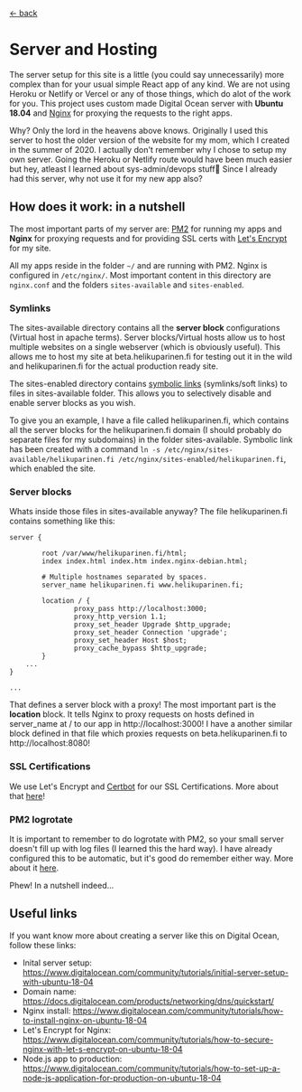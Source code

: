 [<- back](./TOC.md)

# Server and Hosting

The server setup for this site is a little (you could say unnecessarily) more complex than for your usual simple React app of any kind. We are not using Heroku or Netlify or Vercel or any of those things, which do alot of the work for you. This project uses custom made Digital Ocean server with **Ubuntu 18.04** and [Nginx](https://www.nginx.com/) for proxying the requests to the right apps.

Why? Only the lord in the heavens above knows. Originally I used this server to host the older version of the website for my mom, which I created in the summer of 2020. I actually don't remember why I chose to setup my own server. Going the Heroku or Netlify route would have been much easier but hey, atleast I learned about sys-admin/devops stuff🙂 Since I already had this server, why not use it for my new app also?

## How does it work: in a nutshell

The most important parts of my server are: [PM2](https://pm2.keymetrics.io/) for running my apps and **Nginx** for proxying requests and for providing SSL certs with [Let's Encrypt](https://letsencrypt.org/) for my site.

All my apps reside in the folder `~/` and are running with PM2. Nginx is configured in `/etc/nginx/`. Most important content in this directory are `nginx.conf` and the folders `sites-available` and `sites-enabled`.

### Symlinks

The sites-available directory contains all the **server block** configurations (Virtual host in apache terms). Server blocks/Virtual hosts allow us to host multiple websites on a single webserver (which is obviously useful). This allows me to host my site at beta.helikuparinen.fi for testing out it in the wild and helikuparinen.fi for the actual production ready site.

The sites-enabled directory contains [symbolic links](https://www.howtogeek.com/287014/how-to-create-and-use-symbolic-links-aka-symlinks-on-linux/) (symlinks/soft links) to files in sites-available folder. This allows you to selectively disable and enable server blocks as you wish.

To give you an example, I have a file called helikuparinen.fi, which contains all the server blocks for the helikuparinen.fi domain (I should probably do separate files for my subdomains) in the folder sites-available. Symbolic link has been created with a command `ln -s /etc/nginx/sites-available/helikuparinen.fi /etc/nginx/sites-enabled/helikuparinen.fi`, which enabled the site.

### Server blocks

Whats inside those files in sites-available anyway? The file helikuparinen.fi contains something like this: 

```nginx
server {

        root /var/www/helikuparinen.fi/html;
        index index.html index.htm index.nginx-debian.html;

        # Multiple hostnames separated by spaces.
        server_name helikuparinen.fi www.helikuparinen.fi;

        location / {
                proxy_pass http://localhost:3000;
                proxy_http_version 1.1;
                proxy_set_header Upgrade $http_upgrade;
                proxy_set_header Connection 'upgrade';
                proxy_set_header Host $host;
                proxy_cache_bypass $http_upgrade;
        }
    ...
}

...
```

That defines a server block with a proxy! The most important part is the **location** block. It tells Nginx to proxy requests on hosts defined in server_name at / to our app in http://localhost:3000! I have a another similar block defined in that file which proxies requests on beta.helikuparinen.fi to http://localhost:8080!

### SSL Certifications

We use Let's Encrypt and [Certbot](https://certbot.eff.org/) for our SSL Certifications. More about that [here](https://www.digitalocean.com/community/tutorials/how-to-secure-nginx-with-let-s-encrypt-on-ubuntu-20-04)!

### PM2 logrotate

It is important to remember to do logrotate with PM2, so your small server doesn't fill up with log files (I learned this the hard way). I have already configured this to be automatic, but it's good do remember either way. More about it [here](https://www.digitalocean.com/community/tutorials/how-to-manage-logfiles-with-logrotate-on-ubuntu-16-04).

Phew! In a nutshell indeed...

## Useful links

If you want know more about creating a server like this on Digital Ocean, follow these links:

- Inital server setup: https://www.digitalocean.com/community/tutorials/initial-server-setup-with-ubuntu-18-04
- Domain name: https://docs.digitalocean.com/products/networking/dns/quickstart/
- Nginx install: https://www.digitalocean.com/community/tutorials/how-to-install-nginx-on-ubuntu-18-04
- Let's Encrypt for Nginx: https://www.digitalocean.com/community/tutorials/how-to-secure-nginx-with-let-s-encrypt-on-ubuntu-18-04
- Node.js app to production: https://www.digitalocean.com/community/tutorials/how-to-set-up-a-node-js-application-for-production-on-ubuntu-18-04
